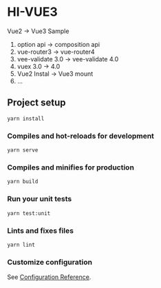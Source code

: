# HI-VUE3

Vue2 -> Vue3 Sample

1. option api -> composition api
2. vue-router3 -> vue-router4
3. vee-validate 3.0 -> vee-validate 4.0
4. vuex 3.0 -> 4.0
5. Vue2 Instal -> Vue3 mount
6. ...


## Project setup
```
yarn install
```

### Compiles and hot-reloads for development
```
yarn serve
```

### Compiles and minifies for production
```
yarn build
```

### Run your unit tests
```
yarn test:unit
```

### Lints and fixes files
```
yarn lint
```

### Customize configuration
See [Configuration Reference](https://cli.vuejs.org/config/).
